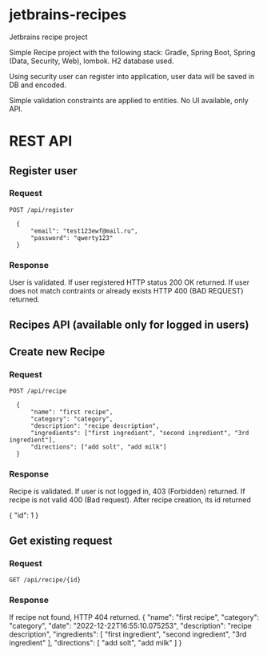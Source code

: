 # jetbrains-recipes
Jetbrains recipe project

Simple Recipe project with the following stack: Gradle, Spring Boot, Spring (Data, Security, Web), lombok.
H2 database used.

Using security user can register into application, user data will be saved in DB and encoded.

Simple validation constraints are applied to entities. No UI available, only API.

# REST API

## Register user

### Request

`POST /api/register`

      {
          "email": "test123ewf@mail.ru",
          "password": "qwerty123"
      }

### Response
User is validated. If user registered HTTP status 200 OK returned.
If user does not match contraints or already exists HTTP 400 (BAD REQUEST) returned.

## Recipes API (available only for logged in users)

## Create new Recipe
### Request

`POST /api/recipe`

      {
          "name": "first recipe",
          "category": "category",
          "description": "recipe description",
          "ingredients": ["first ingredient", "second ingredient", "3rd ingredient"],
          "directions": ["add solt", "add milk"]
      }

### Response
Recipe is validated. If user is not logged in, 403 (Forbidden) returned.
If recipe is not valid 400 (Bad request).
After recipe creation, its id returned

{
    "id": 1
}

## Get existing request
### Request

`GET /api/recipe/{id}`

### Response

If recipe not found, HTTP 404 returned.
      {
          "name": "first recipe",
          "category": "category",
          "date": "2022-12-22T16:55:10.075253",
          "description": "recipe description",
          "ingredients": [
              "first ingredient",
              "second ingredient",
              "3rd ingredient"
          ],
          "directions": [
              "add solt",
              "add milk"
          ]
      }
      
      
